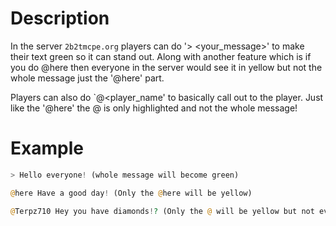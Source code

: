# Description
In the server `2b2tmcpe.org` players can do '> <your_message>' to make their text green so it can stand out. Along with another feature which is if you do @here then everyone in the server would see it in yellow but not the whole message just the '@here' part.

Players can also do `@<player_name' to basically call out to the player. Just like the '@here' the @ is only highlighted and not the whole message!

# Example
```php
> Hello everyone! (whole message will become green)

@here Have a good day! (Only the @here will be yellow)

@Terpz710 Hey you have diamonds!? (Only the @ will be yellow but not everyone will see it only the player you have inputted if they're online)
```
